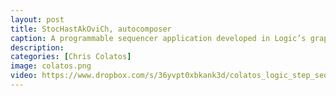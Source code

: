 ```yaml
---
layout: post
title: StocHastAkOviCh, autocomposer
caption: A programmable sequencer application developed in Logic’s graphical MIDI environment. Probability distribution autocomposer functionality with Dmitri Shostakovich homage-scale constraint. Controls for independent and global pitch and velocity, independent and vector linear pitch and modulation, independent and global note on/off, and quick-drum sequencer.
description: 
categories: [Chris Colatos]
image: colatos.png
video: https://www.dropbox.com/s/36yvpt0xbkank3d/colatos_logic_step_sequencer.zip?dl=1
---
```

